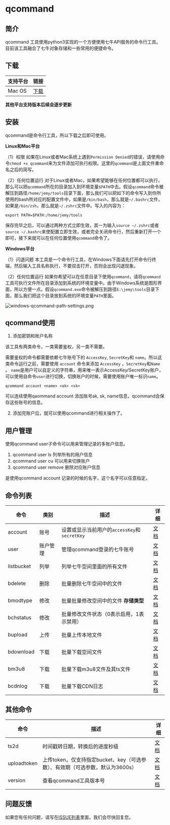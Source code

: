 # qcommand

## 简介
qcommand 工具使用python3实现的一个方便使用七牛API服务的命令行工具。目前该工具融合了七牛对象存储和一些常用的便捷命令。

## 下载
| 支持平台                 | 链接                                                                                               |
| ----------------------- | -------------------------------------------------------------------------------------------------|
| Mac OS                  | [下载]()      |


**其他平台支持版本后续会逐步更新**


## 安装

qcommand是命令行工具，所以下载之后即可使用。


**Linux和Mac平台**

（1）权限
如果在Linux或者Mac系统上遇到`Permission Denied`的错误，请使用命令`chmod +x qcommand`来为文件添加可执行权限。这里的`qcommand`是上面文件重命名之后的简写。

（2）任何位置运行
对于Linux或者Mac，如果希望能够在任何位置都可以执行，那么可以把`qcommand`所在的目录加入到环境变量`$PATH`中去。假设`qcommand`命令被解压到路径`/home/jemy/tools`目录下面，那么我们可以把如下的命令写入到你所使用的bash所对应的配置文件中，如果是`/bin/bash`，那么就是`~/.bashrc`文件，如果是`/bin/zsh`，那么就是`~/.zshrc`文件中。写入的内容为：

```
export PATH=$PATH:/home/jemy/tools
```
保存完毕之后，可以通过两种方式立即生效，其一为输入`source ~/.zshrc`或者`source ~/.bashrc`来使配置立即生效，或者完全关闭命令行，然后重新打开一个即可，接下来就可以在任何位置使用`qcommand`命令了。

**Windows平台**

（1）闪退问题
本工具是一个命令行工具，在Windows下面请先打开命令行终端，然后输入工具名称执行，不要双击打开，否则会出现闪退现象。

（2）任何位置运行
如果你希望可以在任意目录下使用`qcommand`，请将`qcommand`工具可执行文件所在目录添加到系统的环境变量中。由于Windows系统是图形界面，所以方便一点。假设`qcommand.exe`命令被解压到路径`E:\jemy\tools`目录下面，那么我们把这个目录放到系统的环境变量`PATH`里面。

![windows-qcommand-path-settings.png](https://dn-odum9helk.qbox.me/FrJbSsVTFtZyFcEPKhVMYLfsSd9e)

## qcommand使用

1. 添加密钥和账户名称

该工具有两类命令，一类需要鉴权，另一类不需要。

需要鉴权的命令都需要依赖七牛账号下的 `AccessKey`, `SecretKey`和 `name`。所以这类命令运行之前，需要使用 `account` 命令来添加 `AccessKey` ，`SecretKey`和`Name` 。
`name`是用户可以自定义的字符串，用来唯一表示AccessKey/SecretKey账户，可以使用自命令`user`进行切换，切换账户的时候，需要使用账户唯一标识`name`。

```
qcommand account <name> <ak> <sk>
```

可以连续使用qaommand account 添加账号ak, sk, name信息，qcommand会保存这些账号的信息。


2. 添加完账户后，就可以使用qcommand进行相关操作了。

## 用户管理

使用qcommand user子命令可以用来管理记录的多账户信息。
1. qcommand user ls 列举所有的用户信息
2. qcommand user cu <name> 可以用来切换账户
3. qcommand user remove <name> 删除对应账户信息

<name>是使用qcommand account <name> <ak> <sk> 记录的时候的<name>名字，这个名字可以任意指定。

## 命令列表
| 命令        | 类别   | 描述                                                                    | 详细                         |
| ----------- | ------  | -------------------------------------------------------------------- | --------------------------- |
| account     | 账号     | 设置或显示当前用户的`accessKey`和`secretKey`                             | [文档](docs/account.md)      |
| user        | 账户管理 | 管理qcommand登录的七牛账号                                               | [文档](docs/user.md)         |
| listbucket  | 列举   | 列举七牛空间里面的所有文件                                                  | [文档](docs/listbucket.md)   |
| bdelete     | 删除   | 批量删除七牛空间中的文件                                                    | [文档](docs/bdelete.md)      |
| bmodtype    | 修改   | 批量批量修改空间中的文件 **存储类型**                                        | [文档](docs/bmodtype.md)     |
| bchstatus   | 修改   | 批量修改文件状态（0表示启用，1表示禁用）                                      | [文档](docs/bchstatus.md)    |
| bupload     | 上传   | 批量上传本地文件                                                          | [文档](docs/bupload.md)      |
| bdownload   | 下载   | 批量下载空间文件                                                          | [文档](docs/bdownload.md)    |
| bm3u8       | 下载   | 批量下载m3u8文件及其ts文件                                                 | [文档](docs/bm3u8.md)        |
| bcdnlog     | 下载   | 批量下载CDN日志                                                           | [文档](docs/bcdnlog.md)      |

## 其他命令
| 命令         | 描述                                                                     | 详细                         |
| ----------- | --------------------------------------------------------------------     | --------------------------- |
| ts2d | 时间戳转日期，转换后的进度秒级                                                       | [文档](docs/ts2d.md)         |
| uploadtoken   | 上传token，仅支持指定bucket、key（可选参数）、有效期（可选参数，默认为3600s）    | [文档](docs/uploadtoken.md)  |
| version   | 查看qcommand工具版本号                                                       | [文档](docs/version.md)      |

## 问题反馈

如果您有任何问题，请写在[ISSUE列表](https://github.com/yangjunren/qcommand/issues)里面，我们会尽快回复您。
